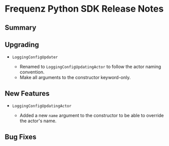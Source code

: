# Frequenz Python SDK Release Notes

## Summary

<!-- Here goes a general summary of what this release is about -->

## Upgrading

- `LoggingConfigUpdater`

    * Renamed to `LoggingConfigUpdatingActor` to follow the actor naming convention.
    * Make all arguments to the constructor keyword-only.

## New Features

- `LoggingConfigUpdatingActor`

    * Added a new `name` argument to the constructor to be able to override the actor's name.

## Bug Fixes

<!-- Here goes notable bug fixes that are worth a special mention or explanation -->

